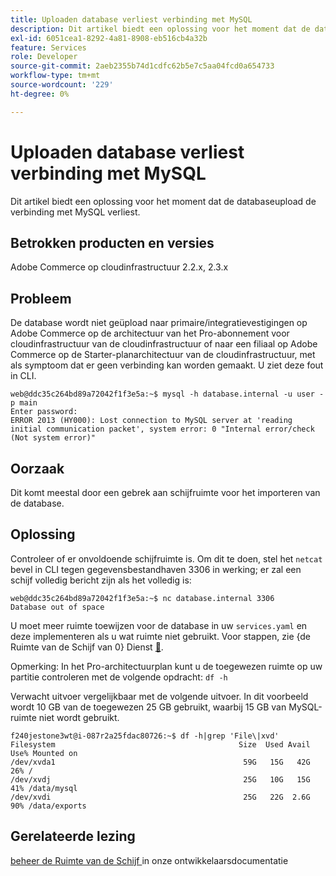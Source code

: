 ```yaml
---
title: Uploaden database verliest verbinding met MySQL
description: Dit artikel biedt een oplossing voor het moment dat de databaseupload de verbinding met MySQL verliest.
exl-id: 6051cea1-8292-4a81-8908-eb516cb4a32b
feature: Services
role: Developer
source-git-commit: 2aeb2355b74d1cdfc62b5e7c5aa04fcd0a654733
workflow-type: tm+mt
source-wordcount: '229'
ht-degree: 0%

---
```


# Uploaden database verliest verbinding met MySQL

Dit artikel biedt een oplossing voor het moment dat de databaseupload de verbinding met MySQL verliest.

## Betrokken producten en versies

Adobe Commerce op cloudinfrastructuur 2.2.x, 2.3.x

## Probleem

De database wordt niet geüpload naar primaire/integratievestigingen op Adobe Commerce op de architectuur van het Pro-abonnement voor cloudinfrastructuur van de cloudinfrastructuur of naar een filiaal op Adobe Commerce op de Starter-planarchitectuur van de cloudinfrastructuur, met als symptoom dat er geen verbinding kan worden gemaakt. U ziet deze fout in CLI.

```
web@ddc35c264bd89a72042f1f3e5a:~$ mysql -h database.internal -u user -p main
Enter password:
ERROR 2013 (HY000): Lost connection to MySQL server at 'reading initial communication packet', system error: 0 "Internal error/check (Not system error)"
```

## Oorzaak

Dit komt meestal door een gebrek aan schijfruimte voor het importeren van de database.

## Oplossing

Controleer of er onvoldoende schijfruimte is. Om dit te doen, stel het `netcat` bevel in CLI tegen gegevensbestandhaven 3306 in werking; er zal een schijf volledig bericht zijn als het volledig is:

```
web@ddc35c264bd89a72042f1f3e5a:~$ nc database.internal 3306
Database out of space
```

U moet meer ruimte toewijzen voor de database in uw `services.yaml` en deze implementeren als u wat ruimte niet gebruikt. Voor stappen, zie {de Ruimte van de Schijf van 0} Dienst [&#128279;](https://experienceleague.adobe.com/nl/docs/commerce-cloud-service/user-guide/develop/storage/manage-disk-space#service-disk-space).

Opmerking: In het Pro-architectuurplan kunt u de toegewezen ruimte op uw partitie controleren met de volgende opdracht: `df -h`

Verwacht uitvoer vergelijkbaar met de volgende uitvoer. In dit voorbeeld wordt 10 GB van de toegewezen 25 GB gebruikt, waarbij 15 GB van MySQL-ruimte niet wordt gebruikt.

```
f240jestone3wt@i-087r2a25fdac80726:~$ df -h|grep 'File\|xvd'
Filesystem                                         Size  Used Avail Use% Mounted on
/dev/xvda1                                          59G   15G   42G  26% /
/dev/xvdj                                           25G   10G   15G  41% /data/mysql
/dev/xvdi                                           25G   22G  2.6G  90% /data/exports
```

## Gerelateerde lezing

[ beheer de Ruimte van de Schijf ](https://experienceleague.adobe.com/nl/docs/commerce-cloud-service/user-guide/develop/storage/manage-disk-space) in onze ontwikkelaarsdocumentatie
